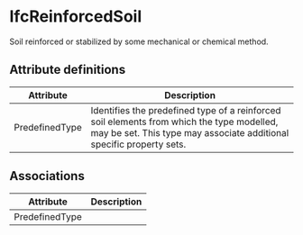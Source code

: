 IfcReinforcedSoil
=================
Soil reinforced or stabilized by some mechanical or chemical method.


Attribute definitions
---------------------
| Attribute      | Description                                                                                                                                                       |
|----------------|-------------------------------------------------------------------------------------------------------------------------------------------------------------------|
| PredefinedType | Identifies the predefined type of a reinforced soil elements from which the type modelled, may be set. This type may associate additional specific property sets. |

Associations
------------
| Attribute      | Description   |
|----------------|---------------|
| PredefinedType |               |

